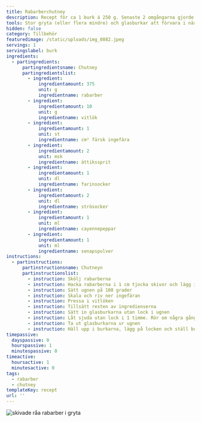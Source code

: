 ```yaml
---
title: Rabarberchutney
description: Recept för ca 1 burk á 250 g. Senaste 2 omgångarna gjorde vi med 1500g rabarber, 10g ingefära och 40g vitlök. Blev 6 burkar ena gången och 4,5 burkar andra gången.
tools: Stor gryta (eller flera mindre) och glasburkar att förvara i när chutneyn är klar. Sylttratt underlättar.
hidden: false
category: Tillbehör
featuredimage: /static/uploads/img_0882.jpeg
servings: 1
servingslabel: burk
ingredients:
  - partingredients:
      partingredientsname: Chutney
      partingredientslist:
        - ingredient:
            ingredientamount: 375
            unit: g
            ingredientname: rabarber
        - ingredient:
            ingredientamount: 10
            unit: g
            ingredientname: vitlök
        - ingredient:
            ingredientamount: 1
            unit: st
            ingredientname: cm² färsk ingefära
        - ingredient:
            ingredientamount: 2
            unit: msk
            ingredientname: ättikssprit
        - ingredient:
            ingredientamount: 1
            unit: dl
            ingredientname: farinsocker
        - ingredient:
            ingredientamount: 2
            unit: dl
            ingredientname: strösocker
        - ingredient:
            ingredientamount: 1
            unit: ml
            ingredientname: cayennepeppar
        - ingredient:
            ingredientamount: 1
            unit: ml
            ingredientname: senapspulver
instructions:
  - partinstructions:
      partinstructionsname: Chutneyn
      partinstructionslist:
        - instruction: Skölj rabarberna
        - instruction: Hacka rabarberna i 1 cm tjocka skivor och lägg i grytan
        - instruction: Sätt ugnen på 100 grader
        - instruction: Skala och riv ner ingefäran
        - instruction: Pressa i vitlöken
        - instruction: Tillsätt resten av ingredienserna
        - instruction: Sätt in glasburkarna utan lock i ugnen
        - instruction: Låt sjuda utan lock i 1 timme. Rör om några gånger under tiden.
        - instruction: Ta ut glasburkarna ur ugnen
        - instruction: Häll upp i burkarna, lägg på locken och ställ burkarna upp-och-ner tills de svalnat.
timepassive:
  dayspassive: 0
  hourspassive: 1
  minutespassive: 0
timeactive:
  hoursactive: 1
  minutesactive: 0
tags:
  - rabarber
  - chutney
templateKey: recept
url: ''
---
```


![skivade råa rabarber i gryta](/uploads/img_0880.jpeg)
